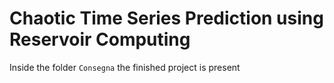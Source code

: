 # Chaotic Time Series Prediction using Reservoir Computing
Inside the folder `Consegna` the finished project is present
